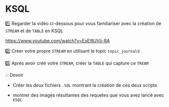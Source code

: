 # KSQL

:one: Regarder la vidéo ci-dessous pour vous familiariser avec la création de `STREAM` et de `TABLE` en KSQL

https://www.youtube.com/watch?v=ExEWJVjj-RA

:two: Créer votre propre `STREAM` en utilisant le topic `topic_journald`

:three: Après avoir créé votre `STREAM`, créer la `TABLE` qui capture ce `TREAM`

:bulb: Devoir 

   * Créer les deux fichiers `.SQL` montrant la création de ces deux scripts
   
   * montrer des images résultantes des requetes que vous avez lancé avec `KSQL`

